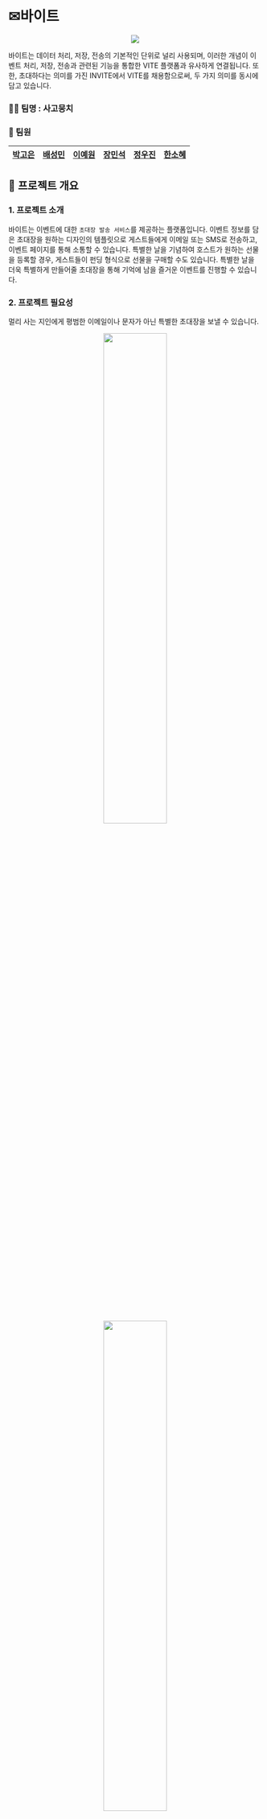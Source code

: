 # ✉바이트

<p align="center"><img src="https://github.com/beyond-sw-camp/be04-1st-4goda-vite/blob/main/PNG/Readme/로고_수정.png"/></p>

바이트는 데이터 처리, 저장, 전송의 기본적인 단위로 널리 사용되며, 이러한 개념이 이벤트 처리, 저장, 전송과 관련된 기능을 통합한 VITE 플랫폼과 유사하게 연결됩니다. 또한, 초대하다는 의미를 가진 INVITE에서 VITE를 채용함으로써, 두 가지 의미를 동시에 담고 있습니다.

### 🐕‍🦺 팀명 : 사고뭉치

### 🐶 팀원

<div align="center">
    
|[박고은](https://github.com/goeunpark123) | [배성민](https://github.com/mini-xi) | [이예원](https://github.com/onelee521) | [장민석](https://github.com/ms1011) | [정우진](https://github.com/Wrinkk) | [한소혜](https://github.com/Sosohy)|
|------------------------------------------|--------------------------------------|------------------------------------------|-----------------------------------|-------------------------------------|------------------------------------------|

</div>

## 🎈 프로젝트 개요

### 1. 프로젝트 소개

바이트는 이벤트에 대한 `초대장 발송 서비스`를 제공하는 플랫폼입니다.  이벤트 정보를 담은 초대장을 원하는 디자인의 템플릿으로 게스트들에게 이메일 또는 SMS로 전송하고, 이벤트 페이지를 통해 소통할 수 있습니다. 특별한 날을 기념하여 호스트가 원하는 선물을 등록할 경우, 게스트들이 펀딩 형식으로 선물을 구매할 수도 있습니다. 특별한 날을 더욱 특별하게 만들어줄 초대장을 통해 기억에 남을 즐거운 이벤트를 진행할 수 있습니다.

### 2. 프로젝트 필요성

멀리 사는 지인에게 평범한 이메일이나 문자가 아닌 특별한 초대장을 보낼 수 있습니다.

<p align="center"><img src="https://github.com/beyond-sw-camp/be04-1st-4goda-vite/blob/main/PNG/Readme/news1.png" width="50%" height="50%"/></p>
<p align="center"><img src="https://github.com/beyond-sw-camp/be04-1st-4goda-vite/blob/main/PNG/Readme/news2.png" width="50%" height="50%"/></p>
<p align="center"><img src="https://github.com/beyond-sw-camp/be04-1st-4goda-vite/blob/main/PNG/Readme/news3.png" width="50%" height="50%"/></p>



최근 뉴스에 따르면 모바일 초대장이 개인 행사뿐만 아니라 지역 행사나 회사에서도 널리 사용되고 있습니다. 모임 통장의 보편화로 소규모 모임이 늘어나고 있으며, 연말, 연시 등 다양한 개인 및 인간 관계의 기념일이 다양화되고 있어서 초대장의 역할이 더욱 중요해졌습니다.

초대장 발송은 더 이상 단순한 의사소통 수단을 넘어서 새로운 경험의 수단으로 강조되고 있습니다. 이러한 흐름에 따라 초대장은 모임의 품질을 높일 수 있는 방안으로 강조되고 있습니다. 초대장을 통해 이벤트 참여자들과 소통할 수 있는 커뮤니티 기능이나 선물 교환 기능 등을 활용하면, 초대장이 단순한 통보 수단에서 벗어나 상호작용의 중심지로서 강조될 수 있습니다. 이는 사용자들에게 참여 동기를 부여하고, 이벤트 참여와 즐거움 공유의 기회를 제공합니다.

초대장은 이제 행사의 시작점에 머물러 있지 않고, 새로운 인연의 시작을 의미하는 중요한 역할을 합니다. 이에 따라, 미래에는 더 다양하고 흥미로운 초대장 서비스의 등장이 기대되고 있습니다.

</aside>

### 3. 프로젝트 주요 기능

1. 이벤트 초대하기/RSVP(초대 확인)
    - 이메일 또는 전화번호로 다른 사람에게 이벤트를 발송한다.
    - 초대받은 게스트는 이벤트 정보를 확인하고 참석 여부를 등록할 수 있다.
    - 이벤트의 호스트와 초대받은 회원은 이벤트 페이지에서 댓글을 통해 소통할 수 있다.

2. 초대장템플릿 구매/적용
    - 회원은 이벤트에 적용할 초대장템플릿을 구매할 수 있다.
    - 이벤트 생성 시, 호스트는 보유한 템플릿을 이벤트에 적용할 수 있다.

3. 선물/펀딩
    - 호스트는 이벤트에 받고 싶은 선물을 등록할 수 있다.
    - 회원인 게스트들은 호스트가 등록한 선물에 원하는 만큼 결제하여 선물할 수 있다.

4. 다른 이벤트 확인하기
    - 이벤트 공유 페이지를 통해 다른 사람의 이벤트를 참고할 수 있다.
    - 현재 인기가 많은 이벤트 형식이 무엇인지 확인할 수 있다.

## 📟 기술스택
<div align="center">

|DA#|ubuntu|mariaDB|
|---|---|---|
|<img src="https://github.com/beyond-sw-camp/be04-1st-4goda-vite/blob/main/PNG/Readme/da%23.png" height="150" />|<img src="https://github.com/beyond-sw-camp/be04-1st-4goda-vite/blob/main/PNG/Readme/ubuntu.png" height="150" />|<img src="https://github.com/beyond-sw-camp/be04-1st-4goda-vite/blob/main/PNG/Readme/mariadb.png" height="150" />|   

</div>

## 📝 WBS

[WBS 바로가기](https://docs.google.com/spreadsheets/d/1tX0TRsPvECfPtoJETw0iKIp1Ami4aau9lG6vSYuidu4/edit#gid=1531810588)
<p align="center"><img src="https://github.com/beyond-sw-camp/be04-1st-4goda-vite/blob/main/PNG/Readme/wbs.png"/></p>

## 📘 요구사항
<details>
<summary><b>VITE 상세정책</b></summary>
    
- 회원등급 관련
    - 일반: 할인 혜택 없음
    - VIP : 3% 할인 (누적결제금액 3만원 이상)
    - VVIP : 5% 할인 (누적결제금액  5만원 이상)
    - 운영자
    
- 운영자 권한
    - 회원의 게시물 및 댓글 수정/삭제
    - 회원 관리 및 계정 정지
    - 공지사항 작성
    - 문의사항 답변
    - 초대장 템플릿 등록
    
- 회원 권한
    - 이벤트/이벤트댓글/게시글 작성
    - 이벤트 초대 받기/RSVP
    - 선물 결제
    - 템플릿 결제
    
- 비회원 권한
    - 이벤트 초대 받기/RSVP
    
- 결제 및 환불 관련 정책
    - 템플릿 환불
        - 템플릿 사용 전 환불 100%
        - 템플릿 사용 후 환불 불가
    - 선물 펀딩 환불
        - 금액을 달성하지 못하면 참여 게스트 전액 환불(은행API의 기능)
    - 선물 펀딩 성공 시
        - 호스트에게 모인 금액 전송(은행API의 기능)
</details>

[요구사항 명세서 바로가기](https://docs.google.com/spreadsheets/d/1tX0TRsPvECfPtoJETw0iKIp1Ami4aau9lG6vSYuidu4/edit#gid=1162915854)
<p align="center"><img src="https://github.com/beyond-sw-camp/be04-1st-4goda-vite/blob/main/PNG/Readme/요구사항 명세서.png"/></p>


## 💭 DB 모델링

### 1. 개념 모델링
<p align="center"><img src="https://github.com/beyond-sw-camp/be04-1st-4goda-vite/blob/main/PNG/Readme/개념 모델링.png"/></p>

### 2. 논리 모델링(Barker 표기법)
<p align="center"><img src="https://github.com/beyond-sw-camp/be04-1st-4goda-vite/blob/main/PNG/Readme/바커수정.PNG"/></p>
<details>
<summary><b>논리모델링 확대(L/R)</b></summary>
(L)
<p align="center"><img src="https://github.com/beyond-sw-camp/be04-1st-4goda-vite/blob/main/PNG/Readme/바커수정1.PNG"/></p>
(R)
<p align="center"><img src="https://github.com/beyond-sw-camp/be04-1st-4goda-vite/blob/main/PNG/Readme/바커수정2.PNG"/></p>
</details>

### 3. 물리 모델링
<p align="center"><img src="https://github.com/beyond-sw-camp/be04-1st-4goda-vite/blob/main/PNG/Readme/물리모델링_수정.PNG"/></p>
<details>
<summary><b>물리모델링 확대(L/R)</b></summary>
(L)
<p align="center"><img src="https://github.com/beyond-sw-camp/be04-1st-4goda-vite/blob/main/PNG/Readme/물리모델링_수정1.PNG"/></p>
(R)
<p align="center"><img src="https://github.com/beyond-sw-camp/be04-1st-4goda-vite/blob/main/PNG/Readme/물리모델링_수정2.PNG"/></p>
</details>

## 💾 M

## 📖 DDL
<details>
<summary><b>VITE DDL</b></summary>
    
```
-- 이벤트(event) 테이블 생성
CREATE TABLE `event` (
    `event_id`  INT NOT NULL AUTO_INCREMENT PRIMARY KEY COMMENT '이메일 형식',             -- 이벤트ID
    `event_title`   VARCHAR(100)    NOT NULL,                                           -- 이벤트제목
    `event_date`    DATETIME    NOT NULL,                                               -- 시작날짜및시간
    `event_place`   VARCHAR(30),                                                        -- 장소
    `dress_code`    VARCHAR(20),                                                        -- 드레스코드
    `event_contents`    TEXT,                                                           -- 이벤트내용
    `event_category_id` INT NOT NULL COMMENT '이벤트카테고리의 카테고리ID',                    -- 카테고리ID
    `user_id`   VARCHAR(50) NOT NULL COMMENT '회원의 회원ID',                              -- 회원ID(호스트)
    `invitation_template_id`    INT NOT NULL COMMENT '초대장템플릿의 초대장템플릿ID',           -- 초대장템플릿ID
    `is_public` BOOLEAN NOT NULL    DEFAULT false   COMMENT 'true(공개), false(비공개)',   -- 이벤트공개여부
    `event_like_cnt`    INT NOT NULL    DEFAULT 0,                                      -- 좋아요수
    `event_delete`  BOOLEAN NOT NULL    DEFAULT false                                   -- 이벤트삭제여부
);

-- 이벤트댓글(comment) 테이블 생성
CREATE TABLE `comment` (
    `comment_id`    INT NOT NULL AUTO_INCREMENT PRIMARY KEY,        -- 이벤트댓글ID
    `comment_contents`  TEXT    NOT NULL,                           -- 댓글내용
    `comment_time`  DATETIME DEFAULT CURRENT_TIMESTAMP NOT NULL,    -- 댓글작성시간
    `event_id`  INT NOT NULL COMMENT '이벤트의 이벤트ID',               -- 이벤트ID
    `user_id`   VARCHAR(50) NOT NULL COMMENT '회원의 회원ID',          -- 회원ID
    `image_id`  INT COMMENT '이미지의 이미지ID',                        -- 이미지ID
    `comment_delete`    BOOLEAN NOT NULL    DEFAULT false           -- 댓글삭제여부
);

-- 결제(payment) 테이블 생성
CREATE TABLE `payment` (
    `payment_id`    INT NOT NULL AUTO_INCREMENT PRIMARY KEY,                    -- 결제ID
    `payment_date`  DATETIME    NOT NULL DEFAULT CURRENT_TIMESTAMP(),           -- 결제일자
    `payment_amount`    INT NOT NULL    DEFAULT 0,                              -- 결제금액
    `payment_method`    VARCHAR(30) NOT NULL    COMMENT '카드, 무통장입금 등',       -- 결제수단
    `user_id`   VARCHAR(50) NOT NULL COMMENT '회원의 회원ID'                       -- 회원ID
);

-- 초대장템플릿(invitation_template) 테이블 생성
CREATE TABLE `invitation_template` (
    `invitation_template_id`    INT NOT NULL AUTO_INCREMENT PRIMARY KEY,    -- 초대장템플릿ID
    `invitation_template_name`  VARCHAR(100)    NOT NULL UNIQUE,            -- 초대장템플릿이름
    `invitation_font`   VARCHAR(30) NOT NULL,                               -- 초대장글씨체
    `invitation_price`  INT NOT NULL    DEFAULT 0,                          -- 초대장가격
    `image_id`  INT NOT NULL COMMENT '회원의 회원ID',                          -- 이미지ID
    `invitation_like_cnt`   INT NOT NULL    DEFAULT 0,                      -- 좋아요수
    `template_delete`   BOOLEAN NOT NULL    DEFAULT false                   -- 초대장템플릿삭제여부
);

-- 선물(present) 테이블 생성
CREATE TABLE `present` (
    `present_id`    INT NULL AUTO_INCREMENT PRIMARY KEY,                            -- 선물ID
    `present_name`  VARCHAR(100)    NOT NULL,                                       -- 선물이름
    `present_price` INT NOT NULL,                                                   -- 선물가격
    `present_total` INT NOT NULL    DEFAULT 0   COMMENT '게스트들이 결제해서 모인 돈',     -- 모인금액
    `event_id`  INT NOT NULL COMMENT '이벤트의 이벤트ID',                               -- 이벤트ID
    `present_delete`    BOOLEAN NOT NULL    DEFAULT false                           -- 선물삭제여부
);

-- 회원등급(grade) 테이블 생성
CREATE TABLE `grade` (
    `grade_name`    VARCHAR(10) NOT NULL    DEFAULT '일반' COMMENT 'VIP/VVIP 등',  -- 등급이름
    `grade_benefit` VARCHAR(1000)   NOT NULL,                                    -- 등급혜택
    `grade_standard`    INT NOT NULL    COMMENT '총 결제 금액에 따른 회원 등급 구분'      -- 금액기준
);

-- 이벤트카테고리(event_category) 테이블 생성
CREATE TABLE `event_category` (
    `event_category_id` INT NOT NULL AUTO_INCREMENT PRIMARY KEY,    				  -- 카테고리ID
    `event_category_type`   VARCHAR(20) NOT NULL,                   				  -- 카테고리종류
    `is_personal`   BOOLEAN NOT NULL    DEFAULT true COMMENT 'true(비공개), false(공개)' -- 상세구분
);

-- 게스트명단(guest_list) 테이블 생성
CREATE TABLE `guest_list` (
    `guest_id`  INT NOT NULL AUTO_INCREMENT PRIMARY KEY,                                    -- 게스트ID
    `guest_email`   VARCHAR(50),                                                            -- 이메일
    `guest_phone`   VARCHAR(13),                                                            -- 전화번호
    `is_attended`   BOOLEAN NOT NULL    DEFAULT false COMMENT 'true(참석), false(불참)',      -- 참석여부
    `send_time` DATETIME    DEFAULT CURRENT_TIMESTAMP NOT NULL,                             -- 이벤트발송시간
    `is_send`   BOOLEAN NOT NULL    DEFAULT false COMMENT 'true(발송성공), false(발송실패)',    -- 이벤트발송성공여부
    `event_id`  INT NOT NULL COMMENT '이벤트의 이벤트ID'                                       -- 이벤트ID
);

-- 선물결제(present_payment) 테이블 생성
CREATE TABLE `present_payment` (
    `payment_id`    INT NOT NULL COMMENT '결제의 결제ID',    -- 결제ID
    `present_id`    INT NOT NULL COMMENT '선물의 선물ID'     -- 선물ID
);

-- 초대장결제(invitation_payment) 테이블 생성
CREATE TABLE `invitation_payment` (
    `payment_id`    INT NOT NULL,                                                        -- 결제ID
    `invitation_template_id`    INT NOT NULL COMMENT '초대장템플릿의 초대장템플릿ID',            -- 초대장템플릿ID
    `is_available`  BOOLEAN NOT NULL DEFAULT TRUE COMMENT 'true(사용가능), false(사용불가)'   -- 사용가능여부
);

-- 환불(refund) 테이블 생성
CREATE TABLE `refund` (
    `refund_id` INT NOT NULL AUTO_INCREMENT PRIMARY KEY,                        -- 환불ID
    `refund_state`  VARCHAR(30) NOT NULL    DEFAULT '신청'    COMMENT '신청/완료',  -- 환불상태
    `refund_request_date`   DATETIME    NOT NULL DEFAULT CURRENT_TIMESTAMP,     -- 환불신청날짜
    `refund_complete_date`  DATETIME,                                           -- 환불완료날짜
    `payment_id`    INT NOT NULL COMMENT '결제의 결제ID'                           -- 결제ID
);

-- 회원별초대내역(user_invite) 테이블 생성
CREATE TABLE `user_invite` (
    `event_id`  INT NOT NULL COMMENT '이벤트의 이벤트ID',                                          -- 이벤트ID
    `user_id`   VARCHAR(50) NOT NULL COMMENT '회원의 회원ID',                                     -- 회원ID
    `is_invited`    BOOLEAN NOT NULL    DEFAULT false   COMMENT 'true(초대받음), false(초대함)'    -- 초대구분
);

-- 이미지(image) 테이블 생성
CREATE TABLE `image` (
    `image_id`  INT NOT NULL AUTO_INCREMENT PRIMARY KEY,    -- 이미지ID
    `image_route`   VARCHAR(500)    NOT NULL,               -- 경로
    `image_name`    VARCHAR(100)    NOT NULL,               -- 원본이미지이름
    `image_type`    VARCHAR(30) NOT NULL                    -- 이미지구분
);

-- 이벤트좋아요관리(event_like) 테이블 생성
CREATE TABLE `event_like` (
    `event_id`  INT NOT NULL COMMENT '이벤트의 이벤트ID',      -- 이벤트ID
    `user_id`   VARCHAR(50) NOT NULL COMMENT '회원의 회원ID'  -- 회원ID
);

-- 게시글(post) 테이블 생성
CREATE TABLE `post` (
    `post_id`   INT NOT NULL    AUTO_INCREMENT PRIMARY KEY,             -- 게시글ID
    `post_title`    VARCHAR(100)    NOT NULL,                           -- 게시글제목
    `post_type` VARCHAR(10) NOT NULL    COMMENT '문의사항/공지사항',         -- 게시글유형                    
    `post_contents` TEXT    NOT NULL,                                   -- 게시글내용
    `post_date` DATETIME    NOT NULL DEFAULT CURRENT_TIMESTAMP,         -- 게시글작성일
    `report_category_id`    INT COMMENT '문의카테고리의 문의카테고리ID',        -- 문의카테고리ID
    `user_id`   VARCHAR(50) NOT NULL    COMMENT '회원의 회원ID',           -- 작성자ID
    `image_id`  INT COMMENT '이미지의 이미지ID',                            -- 이미지ID
    `post_deleted`  BOOLEAN NOT NULL    DEFAULT false                   -- 게시글삭제여부
);

-- 문의카테고리(report_category) 테이블 생성
CREATE TABLE `report_category` (
    `report_category_id`    INT NOT NULL AUTO_INCREMENT PRIMARY KEY,      -- 문의카테고리ID
    `report_type`   VARCHAR(40) NOT NULL    UNIQUE comment '스팸/욕설 등'    -- 문의종류
);

-- 초대장템플릿좋아요관리(invitation_template_like) 테이블 생성
CREATE TABLE `invitation_template_like` (
    `invitation_template_id`    INT NOT NULL COMMENT '초대장템플릿의 초대장템플릿ID',    -- 초대장템플릿ID
    `user_id`   VARCHAR(30) NOT NULL    COMMENT '회원의 회원ID'                     -- 회원ID
);

-- 회원(user) 테이블 생성
CREATE TABLE `user` (
    `user_id`   VARCHAR(50) NOT NULL    COMMENT '이메일 형식',                                   -- 회원ID
    `user_pw`   VARCHAR(20) NOT NULL,                                                         -- 비밀번호
    `user_name` VARCHAR(12) NOT NULL,                                                         -- 회원이름
    `user_phone`    VARCHAR(13) NOT NULL,                                                     -- 전화번호
    `total_price`   INT NOT NULL    DEFAULT 0   COMMENT '결제 금액에 대한 총 합',                  -- 누적결제금액
    `user_withdraw` DATETIME    NULL,                                                         -- 탈퇴일자
    `grade_name`    VARCHAR(10) NOT NULL    DEFAULT '일반회원' COMMENT '일반회원/운영자 등',         -- 등급이름
    `user_status`   VARCHAR(20) NOT NULL    DEFAULT '활성화'   COMMENT '활성화/계정정지/탈퇴 등',     -- 회원상태
    `user_nickname` VARCHAR(15) NOT NULL    UNIQUE                                            -- 닉네임
);

-- 답변(reply) 테이블 생성
CREATE TABLE `reply` (
    `reply_id`  INT NOT NULL AUTO_INCREMENT PRIMARY KEY,                    -- 답변ID
    `reply_contents`    TEXT    NOT NULL,                                   -- 답변내용
    `reply_title`   VARCHAR(100)    NOT NULL,                               -- 답변제목
    `user_id`   VARCHAR(50) NOT NULL    COMMENT '회원의 회원ID',               -- 관리자ID
    `post_id`   INT NOT NULL COMMENT '게시글의 게시글ID',                       -- 게시글ID
    `reply_deleted` BOOLEAN NOT NULL    DEFAULT false COMMENT 'true(삭제)'   -- 답변삭제여부
);


ALTER TABLE `grade` ADD CONSTRAINT `PK_GRADE` PRIMARY KEY (
    `grade_name`
);

ALTER TABLE `present_payment` ADD CONSTRAINT `PK_PRESENT_PAYMENT` PRIMARY KEY (
    `payment_id`,
    `present_id`
);

ALTER TABLE `invitation_payment` ADD CONSTRAINT `PK_INVITATION_PAYMENT` PRIMARY KEY (
    `payment_id`,
    `invitation_template_id`
);

ALTER TABLE `user_invite` ADD CONSTRAINT `PK_USER_INVITE` PRIMARY KEY (
    `event_id`,
    `user_id`
);

ALTER TABLE `event_like` ADD CONSTRAINT `PK_EVENT_LIKE` PRIMARY KEY (
    `event_id`,
    `user_id`
);

ALTER TABLE `invitation_template_like` ADD CONSTRAINT `PK_INVITATION_TEMPLATE_LIKE` PRIMARY KEY (
    `invitation_template_id`,
    `user_id`
);

ALTER TABLE `user` ADD CONSTRAINT `PK_USER` PRIMARY KEY (
    `user_id`
);

ALTER TABLE `event` ADD CONSTRAINT `FK_event_category_TO_event_1` FOREIGN KEY (
    `event_category_id`
)
REFERENCES `event_category` (
    `event_category_id`
);

ALTER TABLE `event` ADD CONSTRAINT `FK_user_TO_event_1` FOREIGN KEY (
    `user_id`
)
REFERENCES `user` (
    `user_id`
);

ALTER TABLE `event` ADD CONSTRAINT `FK_invitation_template_TO_event_1` FOREIGN KEY (
    `invitation_template_id`
)
REFERENCES `invitation_template` (
    `invitation_template_id`
);

ALTER TABLE `comment` ADD CONSTRAINT `FK_event_TO_comment_1` FOREIGN KEY (
    `event_id`
)
REFERENCES `event` (
    `event_id`
);

ALTER TABLE `comment` ADD CONSTRAINT `FK_user_TO_comment_1` FOREIGN KEY (
    `user_id`
)
REFERENCES `user` (
    `user_id`
);

ALTER TABLE `comment` ADD CONSTRAINT `FK_image_TO_comment_1` FOREIGN KEY (
    `image_id`
)
REFERENCES `image` (
    `image_id`
);

ALTER TABLE `payment` ADD CONSTRAINT `FK_user_TO_payment_1` FOREIGN KEY (
    `user_id`
)
REFERENCES `user` (
    `user_id`
);

ALTER TABLE `invitation_template` ADD CONSTRAINT `FK_image_TO_invitation_template_1` FOREIGN KEY (
    `image_id`
)
REFERENCES `image` (
    `image_id`
);

ALTER TABLE `present` ADD CONSTRAINT `FK_event_TO_present_1` FOREIGN KEY (
    `event_id`
)
REFERENCES `event` (
    `event_id`
);

ALTER TABLE `guest_list` ADD CONSTRAINT `FK_event_TO_guest_list_1` FOREIGN KEY (
    `event_id`
)
REFERENCES `event` (
    `event_id`
);

ALTER TABLE `present_payment` ADD CONSTRAINT `FK_payment_TO_present_payment_1` FOREIGN KEY (
    `payment_id`
)
REFERENCES `payment` (
    `payment_id`
);

ALTER TABLE `present_payment` ADD CONSTRAINT `FK_present_TO_present_payment_1` FOREIGN KEY (
    `present_id`
)
REFERENCES `present` (
    `present_id`
);

ALTER TABLE `invitation_payment` ADD CONSTRAINT `FK_payment_TO_invitation_payment_1` FOREIGN KEY (
    `payment_id`
)
REFERENCES `payment` (
    `payment_id`
);

ALTER TABLE `invitation_payment` ADD CONSTRAINT `FK_invitation_template_TO_invitation_payment_1` FOREIGN KEY (
    `invitation_template_id`
)
REFERENCES `invitation_template` (
    `invitation_template_id`
);

ALTER TABLE `refund` ADD CONSTRAINT `FK_payment_TO_refund_1` FOREIGN KEY (
    `payment_id`
)
REFERENCES `payment` (
    `payment_id`
);

ALTER TABLE `user_invite` ADD CONSTRAINT `FK_event_TO_user_invite_1` FOREIGN KEY (
    `event_id`
)
REFERENCES `event` (
    `event_id`
);

ALTER TABLE `user_invite` ADD CONSTRAINT `FK_user_TO_user_invite_1` FOREIGN KEY (
    `user_id`
)
REFERENCES `user` (
    `user_id`
);

ALTER TABLE `event_like` ADD CONSTRAINT `FK_event_TO_event_like_1` FOREIGN KEY (
    `event_id`
)
REFERENCES `event` (
    `event_id`
);

ALTER TABLE `event_like` ADD CONSTRAINT `FK_user_TO_event_like_1` FOREIGN KEY (
    `user_id`
)
REFERENCES `user` (
    `user_id`
);

ALTER TABLE `post` ADD CONSTRAINT `FK_report_category_TO_post_1` FOREIGN KEY (
    `report_category_id`
)
REFERENCES `report_category` (
    `report_category_id`
);

ALTER TABLE `post` ADD CONSTRAINT `FK_user_TO_post_1` FOREIGN KEY (
    `user_id`
)
REFERENCES `user` (
    `user_id`
);

ALTER TABLE `post` ADD CONSTRAINT `FK_image_TO_post_1` FOREIGN KEY (
    `image_id`
)
REFERENCES `image` (
    `image_id`
);

ALTER TABLE `invitation_template_like` ADD CONSTRAINT `FK_invitation_template_TO_invitation_template_like_1` FOREIGN KEY (
    `invitation_template_id`
)
REFERENCES `invitation_template` (
    `invitation_template_id`
);

ALTER TABLE `invitation_template_like` ADD CONSTRAINT `FK_user_TO_invitation_template_like_1` FOREIGN KEY (
    `user_id`
)
REFERENCES `user` (
    `user_id`
);

ALTER TABLE `user` ADD CONSTRAINT `FK_grade_TO_user_1` FOREIGN KEY (
    `grade_name`
)
REFERENCES `grade` (
    `grade_name`
);

ALTER TABLE `reply` ADD CONSTRAINT `FK_user_TO_reply_1` FOREIGN KEY (
    `user_id`
)
REFERENCES `user` (
    `user_id`
);

ALTER TABLE `reply` ADD CONSTRAINT `FK_post_TO_reply_1` FOREIGN KEY (
    `post_id`
)
REFERENCES `post` (
    `post_id`
);
```
</details>

## ✒️ 주요 쿼리
<details>
	<summary><b>이벤트RSVP UPDATE</b></summary>
         <p><img src="PNG/Captures/user/회원_회원_탈퇴1.png"/></p>
	 <p><img src="PNG/Captures/user/회원_회원_탈퇴2.png"/></p>
	</details>
	<details>
         <summary><b>이벤트 참석자 명단</b></summary>
         <p><img src="PNG/Captures/event/이벤트참석자명단.gif"/></p>
	 <p><img src="PNG/Captures/event/이벤트_참석자_명단3.gif"/></p>
	 <p><img src="PNG/Captures/event/이벤트참석자명단_캡쳐.PNG"/></p>
	</details>
	<details>
         <summary><b>이벤트발송 업데이트</b></summary>
         <p><img src="PNG/Captures/event/이벤트발송_업데이트.gif"/></p>
	 <p><img src="PNG/Captures/event/이벤트발송_업데이트_캡쳐.PNG"/></p>
	</details>
	<details>      
	<summary><b>이벤트 좋아요</b></summary>
         <p><img src="PNG/Captures/event/이벤트 좋아요 트리거 생성.gif"/></p>
	 <p><img src="PNG/Captures/event/이벤트 좋아요 실행.gif"/></p>
	 <p><img src="PNG/Captures/event/이벤트좋아요_캡쳐.PNG"/></p>
	</details>
	<details>
	<summary><b>회원가입</b></summary>
         <p><img src="PNG/Captures/user/회원가입_기능4.gif"/></p>
	</details>
 	<details>
        <summary><b>회원등급 업데이트</b></summary>
             <p><img src="PNG/Captures/user/회원등급_업데이트.gif"/></p>
	     <p><img src="PNG/Captures/user/회원등급_업데이트_캡쳐.PNG"/></p>
        </details>
        <details>
        <summary><b>회원등급별 할인 적용 금액 조회</b></summary>
             <p><img src="PNG/Captures/user/회원등급별_할인_적용_금액_조회3.gif"/></p>
        </details>
        <details>
        <summary><b>회원등급별 할인적용</b></summary>
             <p><img src="PNG/Captures/user/회원등급별_할인적용.gif"/></p>
	     <p><img src="PNG/Captures/user/회원등급별_할인적용_캡쳐.PNG"/></p>
        </details>
        <details>
        <summary><b>회원별작성게시글확인</b></summary>
             <p><img src="PNG/Captures/user/회원별작성게시글확인.gif"/></p>
	     <p><img src="PNG/Captures/user/회원별작성게시글확인_캡쳐.PNG"/></p>
        </details>
        <details>
        <summary><b>선물별 결제 회원 확인</b></summary>
             <p><img src="PNG/Captures/present/선물별_결제_회원_확인3.gif"/></p>
        </details>
        <details>
        <summary><b>선물결제</b></summary>
             <p><img src="PNG/Captures/payment/선물결제.gif"/></p>    
	     <p><img src="PNG/Captures/payment/선물결제_캡쳐.PNG"/></p>
	</details>
        <details>
        <summary><b>초대장템플릿 결제</b></summary>
             <p><img src="PNG/Captures/payment/초대장템플릿__결제.gif"/></p>
	     <p><img src="PNG/Captures/payment/초대장템플릿_결제1.PNG"/></p>
	     <p><img src="PNG/Captures/payment/초대장템플릿_결제2.PNG"/></p>
        </details>
        <details>
        <summary><b>사용가능한 초대장템플릿 확인</b></summary>
             <p><img src="PNG/Captures/invitation_template/사용가능한_초대장템플릿확인.gif"/></p>
	     <p><img src="PNG/Captures/invitation_template/사용가능한_초대장템플릿확인_캡쳐.PNG"/></p>
        </details>
        <details>
        <summary><b>초대장템플릿 인덱스생성</b></summary>
             <p><img src="PNG/Captures/invitation_template/초대장템플릿_인덱스생성.gif"/></p>
	     <p><img src="PNG/Captures/invitation_template/초대장템플릿_인덱스생성_캡쳐.PNG"/></p>
        </details>
        <details>
        <summary><b>초대장 템플릿 환불</b></summary>
             <p><img src="PNG/Captures/invitation_template/초대장템플릿_환불3.gif"/></p>
	     <p><img src="PNG/Captures/invitation_template/초대장템플릿_환불1.PNG"/></p>
	     <p><img src="PNG/Captures/invitation_template/초대장템플릿_환불2.PNG"/></p>
        </details>
</details> 

## 📃 테스트케이스 문서

[테스트케이스 바로가기](https://docs.google.com/spreadsheets/d/1tX0TRsPvECfPtoJETw0iKIp1Ami4aau9lG6vSYuidu4/edit#gid=427773154)
<p align="center"><img src="https://github.com/beyond-sw-camp/be04-1st-4goda-vite/blob/main/PNG/Readme/테스트케이스_수정.png"/></p>

## 🏁 테스트케이스 
<details>
<summary><b>🕵️‍♀️회원</b></summary>
    <div>
         <details>
         <summary><b>1. 회원가입</b></summary>
         <p><img src="PNG/Captures/user/회원_회원가입1.png"/></p>
	 <p><img src="PNG/Captures/user/회원_회원가입2.png"/></p>
         </details>
	 <details>
         <summary><b>2. 비밀번호 찾기</b></summary>
         <p><img src="PNG/Captures/user/회원_비밀번호_찾기1.png"/></p>
	 <p><img src="PNG/Captures/user/회원_비밀번호_찾기2.png"/></p>
         </details>
	 <details>
         <summary><b>3. 회원정보 수정</b></summary>
         <p><img src="PNG/Captures/user/회원_회원정보_수정1.png"/></p>
	 <p><img src="PNG/Captures/user/회원_회원정보_수정2.png"/></p>
         </details>
	 <details>
         <summary><b>4. 회원 탈퇴</b></summary>
         <p><img src="PNG/Captures/user/회원_회원_탈퇴1.png"/></p>
	 <p><img src="PNG/Captures/user/회원_회원_탈퇴2.png"/></p>
         </details>
	 <details>
         <summary><b>5. 초대 내역 확인</b></summary>
         <p><img src="PNG/Captures/user/회원_초대내역확인_초대받았을때1.png"/></p>
         <p><img src="PNG/Captures/user/회원_초대내역확인_초대받았을때2.png"/></p>
	 <p><img src="PNG/Captures/user/회원_초대내역확인_초대했을때1.png"/></p>
	 <p><img src="PNG/Captures/user/회원_초대내역확인_초대했을때2.png"/></p>
         </details>
	 <details>
         <summary><b>6. 회원 상태 관리</b></summary>
         <p><img src="PNG/Captures/user/회원_회원상태관리1.png"/></p>
	 <p><img src="PNG/Captures/user/회원_회원상태관리2.png"/></p>
         </details>
	 <details>
         <summary><b>7. 회원ID 검색</b></summary>
         <p><img src="PNG/Captures/user/회원_회원ID검색1.png"/></p>
	 <p><img src="PNG/Captures/user/회원_회원ID검색2.png"/></p>
         </details>				 
	 <details>
         <summary><b>8. 닉네임 검색</b></summary>
         <p><img src="PNG/Captures/user/회원_닉네임검색1.png"/></p>
	 <p><img src="PNG/Captures/user/회원_닉네임검색2.png"/></p>
         </details>
    </div>
</details>

***
<details>
<summary><b>✨이벤트</b></summary>
	<div>
         <details>
         <summary><b>1. 이벤트 삭제</b></summary>
         <p><img src="PNG/Captures/event/이벤트_이벤트삭제1.png"/></p>
         <p><img src="PNG/Captures/event/이벤트_이벤트삭제2.png"/></p>
         </details>
         <details>
         <summary><b>2. 이벤트 공개</b></summary>
         <p><img src="PNG/Captures/event/이벤트_이벤트공개1.png"/></p>
         <p><img src="PNG/Captures/event/이벤트_이벤트공개2.png"/></p>
         </details>
         <details>
         <summary><b>3. 이벤트 비공개</b></summary>
         <p><img src="PNG/Captures/event/이벤트_이벤트비공개1.png"/></p>
         <p><img src="PNG/Captures/event/이벤트_이벤트비공개2.png"/></p>
         </details>
         <details>
         <summary><b>4. 이벤트 좋아요</b></summary>
         <p><img src="PNG/Captures/event/이벤트_이벤트좋아요1.png"/></p>
         <p><img src="PNG/Captures/event/이벤트_이벤트좋아요2.png"/></p>
         </details>
         <details>
         <summary><b>5. 이벤트 좋아요 취소</b></summary>
         <p><img src="PNG/Captures/event/이벤트_이벤트좋아요취소1.png"/></p>
         <p><img src="PNG/Captures/event/이벤트_이벤트좋아요취소2.png"/></p>
         </details>
         <details>
         <summary><b>6. 이벤트 댓글 작성</b></summary>
         <p><img src="PNG/Captures/event/이벤트_이벤트댓글작성1.png"/></p>
         <p><img src="PNG/Captures/event/이벤트_이벤트댓글작성2.png"/></p>
         </details>
         <details>
         <summary><b>7. 이벤트 댓글 수정</b></summary>
         <p><img src="PNG/Captures/event/이벤트_이벤트댓글수정1.png"/></p>
         <p><img src="PNG/Captures/event/이벤트_이벤트댓글수정2.png"/></p>
         </details>
         <details>
         <summary><b>8. 이벤트 댓글 삭제</b></summary>
         <p><img src="PNG/Captures/event/이벤트_이벤트댓글삭제1.png"/></p>
         <p><img src="PNG/Captures/event/이벤트_이벤트댓글삭제2.png"/></p>
         </details>
         <details>
         <summary><b>9. 이벤트 좋아요</b></summary>
         <p><img src="PNG/Captures/event/이벤트_이벤트좋아요1.png"/></p>
         <p><img src="PNG/Captures/event/이벤트_이벤트좋아요2.png"/></p>
         </details>
	 <details>
         <summary><b>10. 회원별 작성 이벤트 댓글 조회</b></summary>
         <p><img src="PNG/Captures/event/이벤트_회원별작성이벤트댓글조회1.png"/></p>
         <p><img src="PNG/Captures/event/이벤트_회원별작성이벤트댓글조회2.png"/></p>
         </details>
	 <details>
         <summary><b>11. 이벤트 주최 회원 닉네임 확인</b></summary>
         <p><img src="PNG/Captures/event/이벤트_이벤트주최회원닉네임확인1.png"/></p>
         <p><img src="PNG/Captures/event/이벤트_이벤트주최회원닉네임확인2.png"/></p>
         </details>
	 <details>
         <summary><b>12. 이벤트카테고리별 이벤트 목록 확인</b></summary>
         <p><img src="PNG/Captures/event/이벤트_이벤트카테고리별이벤목록확인1.png"/></p>
         <p><img src="PNG/Captures/event/이벤트_이벤트카테고리별이벤트목록확인2.png"/></p>
         </details>
    </div>
</details>

***
<details>
<summary><b>💸결제</b></summary>
    <div>
	 <details>
         <summary><b>1. 결제하기</b></summary>
         <p><img src="PNG/Captures/payment/결제_결제하기1.png"/></p>
         <p><img src="PNG/Captures/payment/결제_결제하기2.png"/></p>
         </details>
	 <details>
         <summary><b>2. 결제내역 확인</b></summary>
         <p><img src="PNG/Captures/payment/결제_결제내역확인1.png"/></p>
         <p><img src="PNG/Captures/payment/결제_결제내역확인2.png"/></p>
         </details>
    </div>
</details>

***
<details>
<summary><b>💱환불</b></summary>
    <div>
         <details>
         <summary><b>1. 환불 신청</b></summary>
         <p><img src="PNG/Captures/refund/환불_환불신청1.png"/></p>
	 <p><img src="PNG/Captures/refund/환불_환불신청2.png"/></p>
         </details>
         <details>
         <summary><b>2. 환불 완료</b></summary>
         <p><img src="PNG/Captures/refund/환불_환불완료1.png"/></p>
	 <p><img src="PNG/Captures/refund/환불_환불완료2.png"/></p>
         </details>
         <details>
         <summary><b>3. 환불내역 확인</b></summary>
         <p><img src="PNG/Captures/refund/환불_환불내역확인1.png"/></p>
	 <p><img src="PNG/Captures/refund/환불_환불내역확인12.png"/></p>
         </details>
         <details>
         <summary><b>4. 초대장템플릿별 환불내역 확인</b></summary>
         <p><img src="PNG/Captures/refund/환불_초대장템플릿별환불내역확인1.png"/></p>
	 <p><img src="PNG/Captures/refund/환불_초대장템플릿별환불내역확인2.png"/></p>
         </details>
         <details>
         <summary><b>5. 선물별 환불 내역 확인</b></summary>
         <p><img src="PNG/Captures/refund/환불_선물별환불내역확인1.png"/></p>
	 <p><img src="PNG/Captures/refund/환불_선물별환불내역확인2.png"/></p>
         </details>
    </div>
</details>

***

<details>
<summary><b>📮초대장템플릿</b></summary>
    <div>
         <details>
         <summary><b>1. 초대장템플릿 업로드</b></summary>
             <p><img src="PNG/Captures/invitation_template/초대장템플릿_초대장템플릿 업로드2.png"/></p>
             <p><img src="PNG/Captures/invitation_template/초대장템플릿_초대장템플릿 업로드.png"/></p>
        </details>
        <details>
        <summary><b>2. 초대장템플릿 검색</b></summary>
             <p><img src="PNG/Captures/invitation_template/초대장템플릿_초대장템플릿검색.png"/></p>
             <p><img src="PNG/Captures/invitation_template/초대장템플릿_초대장템플릿검색2.png"/></p>
        </details>
        <details>
        <summary><b>3. 초대장템플릿 구매가능 조회</b></summary>
             <p><img src="PNG/Captures/invitation_template/초대장템플릿_초대장템플릿구매가능.png"/></p>
             <p><img src="PNG/Captures/invitation_template/초대장템플릿_초대장템플릿구매가능2.png"/></p>
        </details>
        <details>
        <summary><b>4. 초대장템플릿 목록확인</b></summary>
             <p><img src="PNG/Captures/invitation_template/초대장템플릿_초대장템플릿목록확인.png"/></p>
             <p><img src="PNG/Captures/invitation_template/초대장템플릿_초대장템플릿목록확인2.png"/></p>
        </details>
        <details>
        <summary><b>5. 초대장템플릿 삭제</b></summary>
             <p><img src="PNG/Captures/invitation_template/초대장템플릿_초대장템플릿삭제.png"/></p>
             <p><img src="PNG/Captures/invitation_template/초대장템플릿_초대장템플릿삭제2.png"/></p>
        </details>
        <details>
        <summary><b>6. 초대장템플릿 수정</b></summary>
             <p><img src="PNG/Captures/invitation_template/초대장템플릿_초대장템플릿수정.png"/></p>
             <p><img src="PNG/Captures/invitation_template/초대장템플릿_초대장템플릿수정2.png"/></p>
        </details>
        <details>
        <summary><b>7. 초대장템플릿 좋아요</b></summary>
             <p><img src="PNG/Captures/invitation_template/초대장템플릿_초대장템플릿좋아요.png"/></p>
             <p><img src="PNG/Captures/invitation_template/초대장템플릿_초대장템플릿좋아요2.png"/></p>
        </details>
        <details>
        <summary><b>8. 초대장템플릿 좋아요취소</b></summary>
             <p><img src="PNG/Captures/invitation_template/초대장템플릿_초대장템플릿좋아요취소.png"/></p>
             <p><img src="PNG/Captures/invitation_template/초대장템플릿_초대장템플릿좋아요취소2.png"/></p>
        </details>
        <details>
        <summary><b>9. 초대장템플릿 추천순정렬</b></summary>
             <p><img src="PNG/Captures/invitation_template/초대장템플릿_초대장템플릿추천순정렬.png"/></p>
             <p><img src="PNG/Captures/invitation_template/초대장템플릿_초대장템플릿추천순정렬2.png"/></p>
        </details>
        <details>
      <summary><b>10. 초대장템플릿 카테고리별 조회</b></summary>
             <p><img src="PNG/Captures/invitation_template/초대장템플릿_초대장템플릿카테고리별.png"/></p>
             <p><img src="PNG/Captures/invitation_template/초대장템플릿_초대장템플릿카테고리별2.png"/></p>
        </details>
</details>

***

<details>
<summary><b>🎁선물</b></summary>
    <div>
         <details>
         <summary><b>1. 선물 등록</b></summary>
             <p><img src="PNG/Captures/present/선물_선물등록.png"/></p>
             <p><img src="PNG/Captures/present/선물_선물등록2.png"/></p>
        </details>
        <details>
        <summary><b>2. 선물 모인금액 확인</b></summary>
             <p><img src="PNG/Captures/present/선물_선물모인금액확인.png"/></p>
             <p><img src="PNG/Captures/present/선물_선물모인금액확인2.png"/></p>
        </details>
    </div>
</details>

***
<details>
<summary><b>🗒️게스트명단</b></summary>
    <div>
         <details>
         <summary><b>1. 게스트명단 확인</b></summary>
         <p><img src="PNG/Captures/guest_list/게스트명단_확인1.png"/></p>
         <p><img src="PNG/Captures/guest_list/게스트명단_확인2.png"/></p>
         </details>
    </div>
</details>

***
<details>
<summary><b>✍️게시글</b></summary>
    <div>
         <details>
         <summary><b>1. 게시글 문의사항 작성</b></summary>
             <p><img src="PNG/Captures/post/게시글_문의사항_작성_1.png"/></p>
             <p><img src="PNG/Captures/post/게시글_문의사항_작성_2.png"/></p>
        </details>
        <details>
        <summary><b>2. 게시글 문의사항 수정</b></summary>
             <p><img src="PNG/Captures/post/문의사항 수정1.png"/></p>
             <p><img src="PNG/Captures/post/문의사항 수정2.png"/></p>
        </details>
        <details>
        <summary><b>3. 게시글 문의사항 답변</b></summary>
             <p><img src="PNG/Captures/post/문의사항 답변1.png"/></p>
             <p><img src="PNG/Captures/post/문의사항 답변2.png"/></p>
        </details>
        <details>
        <summary><b>4. 게시글 문의사항 답변 수정</b></summary>
             <p><img src="PNG/Captures/post/문의사항 답변 수정1.png"/></p>
             <p><img src="PNG/Captures/post/문의사항 답변 수정2.png"/></p>
        </details>
        <details>
        <summary><b>5. 게시글 문의사항별 답변 확인</b></summary>
             <p><img src="PNG/Captures/post/문의사항별 답변 확인1.png"/></p>
             <p><img src="PNG/Captures/post/문의사항별 답변 확인2.png"/></p>
        </details>
        <details>
        <summary><b>6. 게시글 공지사항 작성</b></summary>
             <p><img src="PNG/Captures/post/공지사항 작성1.png"/></p>
             <p><img src="PNG/Captures/post/공지사항 작성2.png"/></p>
        </details>
        <details>
        <summary><b>7. 게시글 공지사항 삭제</b></summary>
             <p><img src="PNG/Captures/post/공지사항 삭제1.png"/></p>
             <p><img src="PNG/Captures/post/공지사항 삭제2.png"/></p>
        </details>
        <details>
        <summary><b>8. 게시글 공지사항 수정</b></summary>
             <p><img src="PNG/Captures/post/공지사항 수정1.png"/></p>
             <p><img src="PNG/Captures/post/공지사항 수정2.png"/></p>
        </details>
</details>

## 👫 회고
|&nbsp;&nbsp;팀&nbsp;원&nbsp;&nbsp;&nbsp;|회고록|
|:---:|---|
|박고은|데이터베이스를 처음부터 직접 설계하면서 데이터베이스에 대한 이해를 증진시키는 소중한 시간이었습니다. 또 이번 프로젝트를 진행하면서 팀원들과 아이디어 회의에서부터 문서화 작업까지 프로젝트의 모든 단계에 걸쳐 지속적으로 의견을 공유하고 토의하며 다양한 관점을 존중하는 데 집중했는데, 이 과정이 시간은 많이 소요되었지만 이를 통해 서로 다른 시각에서의 의견을 수용하고 통합되면서 프로젝트의 품질을 향상시킬 수 있었던 것 같고 뿐만 아니라, 팀워크와 소통 능력 향상에 도움이 되는 값진 경험이었습니다.|
|배성민|쉽게 생각할 수 있는 시스템이 아니기 때문에 개념적인 부분에서 토론이 필요한 시간이 조금 더 길었던 것 같습니다. 충분히 사용자에게 설득할 수 있는 부분과 기능이 있다고 생각했지만, 프로젝트를 진행하면서 아쉽거나 더 추가되었으면 좋겠다고 생각하게 되는 부분도 분명히 있었습니다. 특히 DB를 제작할 때 데이터가 될 값과 기능이 될 부분을 구분하는 것도 어려웠던 것 같습니다. 프로젝트 진행 중에 CRUD, 모델링, TRANSACTION, JOIN등 다양한 SQL문들을 이해하고 적용할 수 있었습니다. 팀원들이 열정적인만큼 함께 무엇이든 할 때 시간이 금방 지나갔다는 점이 좋았던 것 같습니다.|
|이예원|SW부트캠프를 시작하고 처음 진행한 프로젝트이었는데 처음엔 팀원들이 각자 진행하면서 속성이나 기능에 대한 다른 의견들로 충돌이 있었습니다. 그러나 다 같이 한 번 긴 회의를 통해 안 맞던 개념과 의견들을 맞추는 것을 통해 앞으로의 프로젝트 진행에 큰 대립 없이 진행될 수 있었습니다. 이 프로젝트를 통해 팀원들과의 협업이 가장 중요하다는 것을 알게 되었습니다. 주제선정부터 마무리까지 모든 팀원들이 빠지지 않고 참여해서 좋은 경험이었습니다.|
|장민석|아직 서로를 잘 모르는 상태에서 진행된 프로젝트는 도전적이었습니다. 상대방의 성격과 능력을 파악하지 못한 채로 시작되었기 때문에, 팀워크를 강화하기 위해 대화에 집중했습니다. 주제가 선정되고 나서도 같은 주제이지만 서로 다른 서비스 형태에 대한 의견 차이가 존재해 많은 의견 공유가 이뤄졌습니다. 대화를 통해 공통된 관심사를 찾아내며 서로의 생각을 조율할 수 있었습니다. 이러한 과정은 시간이 걸렸고 다양한 고민이 있었지만, 결과적으로 모두가 만족할 수 있는 프로젝트로 마무리되었다고 생각합니다. <br>&nbsp; 이번 프로젝트는 학생 시절의 프로젝트와는 차별화된 점이 있었습니다. 실무에서 경험할 수 있는 다양한 측면을 사전에 체험할 수 있었습니다. 이는 단순한 친구들과의 토이 프로젝트나 학교에서의 과제 제출과는 달리 WBS, 요구사항 명세서, 테스트 케이스 등 실무에서 사용되는 문서화를 경험할 수 있는 소중한 기회였습니다. 물론 회사에서는 더 체계적인 형식과 절차로 진행되겠지만, 미리 간단한 경험을 통해 실무에 대한 감각을 키울 수 있었습니다. 이러한 경험을 바탕으로 추후 프로젝트를 진행할 때 더 체계적인 문서화와 효율적인 팀 플레이를 기대해봅니다.|
|정우진|좋았던점은 데이터베이스를 처음 배우면서 새로운 도전에 대한 기대감을 느끼고, 문제를 해결하며 즐거움을 느낄 수 있었습니다. 그러나 어려움에도 불구하고 계속해서 도전하며 성장하는 과정에서 더 큰 만족감을 느낄 수 있었습니다.<br>&nbsp; 아쉬운점은 학습과 적응이 예상보다 더 느리게 진행되어 자신에 대한 부족함을 많이 느꼈습니다. 그로 인해 팀원들과의 속도를 맞추기 어려웠으며, 미래에는 더 집중하고 발전하여 팀원들과의 협업에서 더 나은 성과를 이뤄내고 싶다는 욕망이 크게 느껴집니다.|
|한소혜|초반에는 팀원들끼리 같은 기능을 가지고도 다르게 생각했던 부분이 많아서 의견을 맞춰 나가는 것에 시간을 많이 쏟았지만, 초반에 시간을 쏟은 만큼 모델링을 진행할 때  더 순조롭게 진행될 수 있었다고 생각합니다. 데이터 모델링을 하면서 이론적으로만 알고 있었던 개념들을 직접 적용하고 어떤 방법이 더 나을지에 대해 고민해보면서 제가 부족한 부분들에 대해 공부할 수 있었습니다. 팀원들과 처음을 함께 하는 프로젝트인 만큼 시간적인 부분에서 효율적이지 못한 순간도 있었지만 다들 한 목표를 가지고 열심히 한 만큼 퀄리티 있는 결과물이 나올 수 있었다고 생각합니다. 다음 프로젝트에서는 팀원들과 함께 더 발전된 프로젝트 결과물을 내고 싶습니다.|


